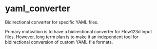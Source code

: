 # yaml_converter
Bidirectional converter for specific YAML files.

Primary motivation is to have a bidirectional converter for Flow123d input files. 
However, long term plan is to make it an independent tool for bidirectional 
conversion of custom YAML file formats.
